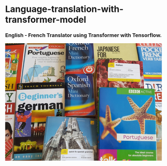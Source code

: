 # Language-translation-with-transformer-model
### English - French Translator using Transformer with Tensorflow.
![language](language.jpg)